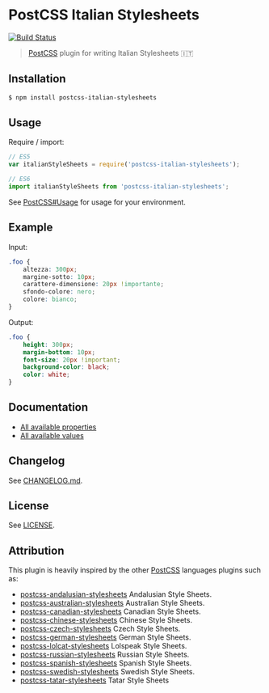 # PostCSS Italian Stylesheets
[![Build Status][ci-img]][ci]

> [PostCSS] plugin for writing Italian Stylesheets 🇮🇹

## Installation
```bash
$ npm install postcss-italian-stylesheets
```

## Usage
Require / import:
```js
// ES5
var italianStyleSheets = require('postcss-italian-stylesheets');

// ES6
import italianStyleSheets from 'postcss-italian-stylesheets';
```

See [PostCSS#Usage] for usage for your environment.

## Example
Input:
```css
.foo {
    altezza: 300px;
    margine-sotto: 10px;
    carattere-dimensione: 20px !importante;
    sfondo-colore: nero;
    colore: bianco;
}
```

Output:
```css
.foo {
    height: 300px;
    margin-bottom: 10px;
    font-size: 20px !important;
    background-color: black;
    color: white;
}
```

## Documentation
- [All available properties]
- [All available values]

## Changelog
See [CHANGELOG.md].

## License
See [LICENSE].

## Attribution
This plugin is heavily inspired by the other [PostCSS] languages plugins such as:
- [postcss-andalusian-stylesheets] Andalusian Style Sheets.
- [postcss-australian-stylesheets] Australian Style Sheets.
- [postcss-canadian-stylesheets] Canadian Style Sheets.
- [postcss-chinese-stylesheets] Chinese Style Sheets.
- [postcss-czech-stylesheets] Czech Style Sheets.
- [postcss-german-stylesheets] German Style Sheets.
- [postcss-lolcat-stylesheets] Lolspeak Style Sheets.
- [postcss-russian-stylesheets] Russian Style Sheets.
- [postcss-spanish-stylesheets] Spanish Style Sheets.
- [postcss-swedish-stylesheets] Swedish Style Sheets.
- [postcss-tatar-stylesheets] Tatar Style Sheets

[postcss-andalusian-stylesheets]: https://github.com/bameda/postcss-andalusian-stylesheets
[postcss-australian-stylesheets]: https://github.com/dp-lewis/postcss-australian-stylesheets
[postcss-canadian-stylesheets]: https://github.com/chancancode/postcss-canadian-stylesheets
[postcss-chinese-stylesheets]: https://github.com/zhouwenbin/postcss-chinese-stylesheets
[postcss-czech-stylesheets]: https://github.com/HoBi/postcss-czech-stylesheets
[postcss-german-stylesheets]: https://github.com/timche/postcss-german-stylesheets
[postcss-lolcat-stylesheets]: https://github.com/sandralundgren/postcss-lolcat-stylesheets
[postcss-russian-stylesheets]: https://github.com/Semigradsky/postcss-russian-stylesheets
[postcss-spanish-stylesheets]: https://github.com/ismamz/postcss-spanish-stylesheets
[postcss-swedish-stylesheets]: https://github.com/johnie/postcss-swedish-stylesheets
[postcss-tatar-stylesheets]: https://github.com/azat-io/postcss-tatar-stylesheets
[CHANGELOG.md]: https://github.com/Pustur/postcss-italian-stylesheets/blob/master/CHANGELOG.md
[ci-img]: https://travis-ci.org/Pustur/postcss-italian-stylesheets.svg
[ci]: https://travis-ci.org/Pustur/postcss-italian-stylesheets
[LICENSE]: https://github.com/Pustur/postcss-italian-stylesheets/blob/master/LICENSE
[PostCSS]: https://github.com/postcss/postcss
[PostCSS#Usage]: https://github.com/postcss/postcss#usage
[All available properties]: https://github.com/Pustur/postcss-italian-stylesheets/blob/master/dictionary/properties.js
[All available values]: https://github.com/Pustur/postcss-italian-stylesheets/blob/master/dictionary/values.js
